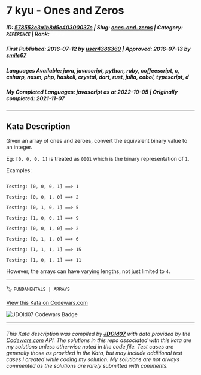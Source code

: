 # 7 kyu - Ones and Zeros

##### **ID**: [578553c3a1b8d5c40300037c](https://www.codewars.com/kata/578553c3a1b8d5c40300037c) | **Slug**: [ones-and-zeros](https://www.codewars.com/kata/578553c3a1b8d5c40300037c) | **Category**: `REFERENCE` | **Rank**: <span style="color:white">7 kyu</span>

##### **First Published**: 2016-07-12 ***by*** [user4386369](https://www.codewars.com/users/user4386369) | **Approved**: 2016-07-13 ***by*** [smile67](https://www.codewars.com/users/smile67)

##### **Languages Available**: java, javascript, python, ruby, coffeescript, c, csharp, nasm, php, haskell, crystal, dart, rust, julia, cobol, typescript, d

##### **My Completed Languages**: javascript ***as at*** 2022-10-05 | **Originally completed**: 2021-11-07

---

## Kata Description


Given an array of ones and zeroes, convert the equivalent binary value to an integer.



Eg: `[0, 0, 0, 1]` is treated as `0001` which is the binary representation of `1`.



Examples:

```

Testing: [0, 0, 0, 1] ==> 1

Testing: [0, 0, 1, 0] ==> 2

Testing: [0, 1, 0, 1] ==> 5

Testing: [1, 0, 0, 1] ==> 9

Testing: [0, 0, 1, 0] ==> 2

Testing: [0, 1, 1, 0] ==> 6

Testing: [1, 1, 1, 1] ==> 15

Testing: [1, 0, 1, 1] ==> 11

```



However, the arrays can have varying lengths, not just limited to `4`.

---


🏷 `FUNDAMENTALS | ARRAYS`


[View this Kata on Codewars.com](https://www.codewars.com/kata/578553c3a1b8d5c40300037c)

![](https://www.codewars.com/users/jdold07/badges/large "JDOld07 Codewars Badge")

---

###### *This Kata description was compiled by [**JDOld07**](https://tpstech.dev) with data provided by the [Codewars.com](https://www.codewars.com) API.  The solutions in this repo associated with this kata are my solutions unless otherwise noted in the code file.  Test cases are generally those as provided in the Kata, but may include additional test cases I created while coding my solution.  My solutions are not always commented as the solutions are rarely submitted with comments.*
